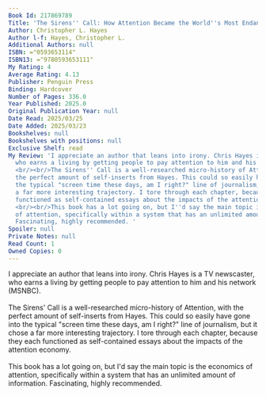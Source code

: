 ```yaml
---
Book Id: 217869789
Title: 'The Sirens'' Call: How Attention Became the World''s Most Endangered Resource'
Author: Christopher L. Hayes
Author l-f: Hayes, Christopher L.
Additional Authors: null
ISBN: ="0593653114"
ISBN13: ="9780593653111"
My Rating: 4
Average Rating: 4.13
Publisher: Penguin Press
Binding: Hardcover
Number of Pages: 336.0
Year Published: 2025.0
Original Publication Year: null
Date Read: 2025/03/25
Date Added: 2025/03/23
Bookshelves: null
Bookshelves with positions: null
Exclusive Shelf: read
My Review: 'I appreciate an author that leans into irony. Chris Hayes is a TV newscaster,
  who earns a living by getting people to pay attention to him and his network (MSNBC).
  <br/><br/>The Sirens'' Call is a well-researched micro-history of Attention, with
  the perfect amount of self-inserts from Hayes. This could so easily have gone into
  the typical "screen time these days, am I right?" line of journalism, but it chose
  a far more interesting trajectory. I tore through each chapter, because they each
  functioned as self-contained essays about the impacts of the attention economy.
  <br/><br/>This book has a lot going on, but I''d say the main topic is the economics
  of attention, specifically within a system that has an unlimited amount of information.
  Fascinating, highly recommended. '
Spoiler: null
Private Notes: null
Read Count: 1
Owned Copies: 0
---
```


I appreciate an author that leans into irony. Chris Hayes is a TV newscaster, who earns a living by getting people to pay attention to him and his network (MSNBC). <br/><br/>The Sirens' Call is a well-researched micro-history of Attention, with the perfect amount of self-inserts from Hayes. This could so easily have gone into the typical "screen time these days, am I right?" line of journalism, but it chose a far more interesting trajectory. I tore through each chapter, because they each functioned as self-contained essays about the impacts of the attention economy. <br/><br/>This book has a lot going on, but I'd say the main topic is the economics of attention, specifically within a system that has an unlimited amount of information. Fascinating, highly recommended. 